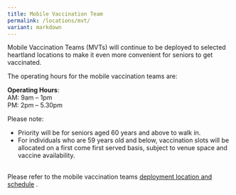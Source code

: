 ```yaml
---
title: Mobile Vaccination Team
permalink: /locations/mvt/
variant: markdown
---
```

Mobile Vaccination Teams (MVTs) will continue to be deployed to selected heartland locations to make it even more convenient for seniors to get vaccinated.<br>

The operating hours for the mobile vaccination teams are:<br>

**Operating Hours**:<br>
AM: 9am – 1pm<br>
PM: 2pm – 5.30pm<br>

Please note:
* Priority will be for seniors aged 60 years and above to walk in.<br>
* For individuals who are 59 years old and below, vaccination slots will be allocated on a first come first served basis, subject to venue space and vaccine availability.<br><br>

Please refer to the mobile vaccination teams [ deployment location and schedule](https://file.go.gov.sg/mvt-s.pdf) .